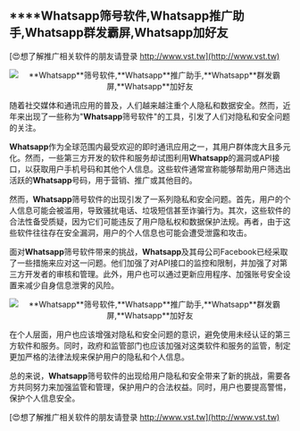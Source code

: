## ****Whatsapp**筛号软件,**Whatsapp**推广助手,**Whatsapp**群发霸屏,**Whatsapp**加好友**

[😍想了解推广相关软件的朋友请登录 http://www.vst.tw](http://www.vst.tw)

 <center><img src="https://vst.tw/MP4/tuiguang/png/3.png" alt="**Whatsapp**筛号软件,**Whatsapp**推广助手,**Whatsapp**群发霸屏,**Whatsapp**加好友"></center>

随着社交媒体和通讯应用的普及，人们越来越注重个人隐私和数据安全。然而，近年来出现了一些称为"**Whatsapp**筛号软件"的工具，引发了人们对隐私和安全问题的关注。

**Whatsapp**作为全球范围内最受欢迎的即时通讯应用之一，其用户群体庞大且多元化。然而，一些第三方开发的软件和服务却试图利用**Whatsapp**的漏洞或API接口，以获取用户手机号码和其他个人信息。这些软件通常宣称能够帮助用户筛选出活跃的**Whatsapp**号码，用于营销、推广或其他目的。

然而，**Whatsapp**筛号软件的出现引发了一系列隐私和安全问题。首先，用户的个人信息可能会被滥用，导致骚扰电话、垃圾短信甚至诈骗行为。其次，这些软件的合法性备受质疑，因为它们可能违反了用户隐私权和数据保护法规。再者，由于这些软件往往存在安全漏洞，用户的个人信息也可能会遭受泄露和攻击。

面对**Whatsapp**筛号软件带来的挑战，**Whatsapp**及其母公司Facebook已经采取了一些措施来应对这一问题。他们加强了对API接口的监控和限制，并加强了对第三方开发者的审核和管理。此外，用户也可以通过更新应用程序、加强账号安全设置来减少自身信息泄霁的风险。

 <center><img src="https://vst.tw/MP4/tuiguang/png/3.png" alt="**Whatsapp**筛号软件,**Whatsapp**推广助手,**Whatsapp**群发霸屏,**Whatsapp**加好友"></center>

在个人层面，用户也应该增强对隐私和安全问题的意识，避免使用未经认证的第三方软件和服务。同时，政府和监管部门也应该加强对这类软件和服务的监管，制定更加严格的法律法规来保护用户的隐私和个人信息。

总的来说，**Whatsapp**筛号软件的出现给用户隐私和安全带来了新的挑战，需要各方共同努力来加强监管和管理，保护用户的合法权益。同时，用户也要提高警惕，保护个人信息安全。

[😍想了解推广相关软件的朋友请登录 http://www.vst.tw](http://www.vst.tw)




